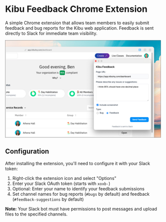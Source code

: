 # Kibu Feedback Chrome Extension

A simple Chrome extension that allows team members to easily submit feedback and bug reports for the Kibu web application. Feedback is sent directly to Slack for immediate team visibility.

![Extension Preview](preview.jpg)

## Configuration

After installing the extension, you'll need to configure it with your Slack token:

1. Right-click the extension icon and select "Options"
2. Enter your Slack OAuth token (starts with `xoxb-`)
3. Optional: Enter your name to identify your feedback submissions
4. Set channel names for bug reports (`#bugs` by default) and feedback (`#feedback-suggestions` by default)

**Note:** Your Slack bot must have permissions to post messages and upload files to the specified channels.